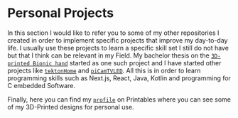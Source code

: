 # Personal Projects

 In this section I would like to refer you to some of my other repositories I created in order to implement specific projects that improve my day-to-day life. I usually use these projects to learn a specific skill set I still do not have but that I think can be relevant in my Field.  My bachelor thesis on the [`3D-printed Bionic hand`](https://github.com/AndyDunkelHell/ProjectBBH) started as one such project and I have started other projects like [`tektonHome`](https://github.com/AndyDunkelHell/tektonHome) and [`piCamTVLED`](https://github.com/AndyDunkelHell/piCamTVLED). All this is in order to learn programming skills such as Next.js, React, Java, Kotlin and programming for C embedded Software.

Finally, here you can find my [`profile`](https://www.printables.com/@DunkelHell_1938986) on Printables where you can see some of my 3D-Printed designs for personal use. 

